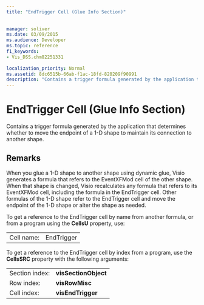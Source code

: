 ```yaml
---
title: "EndTrigger Cell (Glue Info Section)"
 
 
manager: soliver
ms.date: 03/09/2015
ms.audience: Developer
ms.topic: reference
f1_keywords:
- Vis_DSS.chm82251331
 
localization_priority: Normal
ms.assetid: 8dc6515b-66ab-f1ac-18fd-820209f90991
description: "Contains a trigger formula generated by the application that determines whether to move the endpoint of a 1-D shape to maintain its connection to another shape."
---
```


# EndTrigger Cell (Glue Info Section)

Contains a trigger formula generated by the application that determines whether to move the endpoint of a 1-D shape to maintain its connection to another shape.
  
## Remarks

When you glue a 1-D shape to another shape using dynamic glue, Visio generates a formula that refers to the EventXFMod cell of the other shape. When that shape is changed, Visio recalculates any formula that refers to its EventXFMod cell, including the formula in the EndTrigger cell. Other formulas of the 1-D shape refer to the EndTrigger cell and move the endpoint of the 1-D shape or alter the shape as needed.
  
To get a reference to the EndTrigger cell by name from another formula, or from a program using the **CellsU** property, use: 
  
|||
|:-----|:-----|
| Cell name:  <br/> | EndTrigger  <br/> |
   
To get a reference to the EndTrigger cell by index from a program, use the **CellsSRC** property with the following arguments: 
  
|||
|:-----|:-----|
| Section index:  <br/> |**visSectionObject** <br/> |
| Row index:  <br/> |**visRowMisc** <br/> |
| Cell index:  <br/> |**visEndTrigger** <br/> |
   

